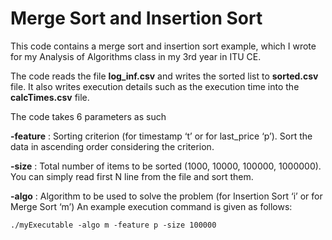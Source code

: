 # Merge Sort and Insertion Sort

This code contains a merge sort and insertion sort example, which I wrote for my Analysis of Algorithms class in my 3rd year in ITU CE.

The code reads the file **log_inf.csv** and writes the sorted list to **sorted.csv** file. It also writes execution details such as the execution time into the **calcTimes.csv** file.

The code takes 6 parameters as such 

**-feature** : Sorting criterion (for timestamp ‘t’ or for last_price ‘p’). Sort the data in ascending order considering the criterion.

**-size** : Total number of items to be sorted (1000, 10000, 100000, 1000000). You can simply read first N line from the file and sort them.

**-algo** : Algorithm to be used to solve the problem (for Insertion Sort ‘i’ or for Merge Sort ‘m’)
An example execution command is given as follows:

`./myExecutable -algo m -feature p -size 100000`
